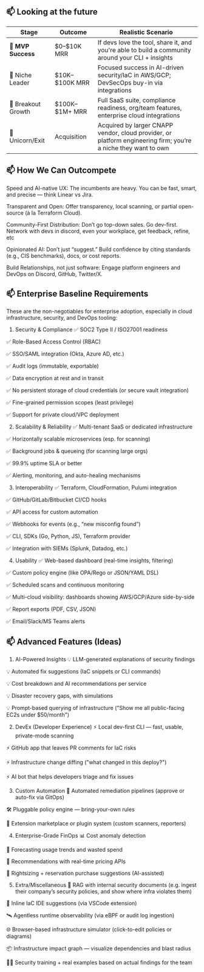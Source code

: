## 📫 Looking at the future

| Stage              | Outcome          | Realistic Scenario                                                                                             |
| ------------------ | ---------------- | -------------------------------------------------------------------------------------------------------------- |
| 🔰 **MVP Success**     | \$0–\$10K MRR    | If devs love the tool, share it, and you're able to build a community around your CLI + insights               |
| 🧭 Niche Leader    | \$10K–\$100K MRR | Focused success in AI-driven security/IaC in AWS/GCP; DevSecOps buy-in via integrations                        |
| 🚀 Breakout Growth | \$100K–\$1M+ MRR | Full SaaS suite, compliance readiness, org/team features, enterprise cloud integrations                        |
| 🦄 Unicorn/Exit    | Acquisition      | Acquired by larger CNAPP vendor, cloud provider, or platform engineering firm; you’re a niche they want to own |

## 📫 How We Can Outcompete
Speed and AI-native UX: The incumbents are heavy. You can be fast, smart, and precise — think Linear vs Jira.

Transparent and Open: Offer transparency, local scanning, or partial open-source (à la Terraform Cloud).

Community-First Distribution: Don’t go top-down sales. Go dev-first. Network with devs in discord, even your workplace, get feedback, refine, etc

Opinionated AI: Don’t just “suggest.” Build confidence by citing standards (e.g., CIS benchmarks), docs, or cost reports.

Build Relationships, not just software: Engage platform engineers and DevOps on Discord, GitHub, Twitter/X.

## 📫 Enterprise Baseline Requirements

These are the non-negotiables for enterprise adoption, especially in cloud infrastructure, security, and DevOps tooling:

1. Security & Compliance
✅ SOC2 Type II / ISO27001 readiness

✅ Role-Based Access Control (RBAC)

✅ SSO/SAML integration (Okta, Azure AD, etc.)

✅ Audit logs (immutable, exportable)

✅ Data encryption at rest and in transit

✅ No persistent storage of cloud credentials (or secure vault integration)

✅ Fine-grained permission scopes (least privilege)

✅ Support for private cloud/VPC deployment

2. Scalability & Reliability
✅ Multi-tenant SaaS or dedicated infrastructure

✅ Horizontally scalable microservices (esp. for scanning)

✅ Background jobs & queueing (for scanning large orgs)

✅ 99.9% uptime SLA or better

✅ Alerting, monitoring, and auto-healing mechanisms

3. Interoperability
✅ Terraform, CloudFormation, Pulumi integration

✅ GitHub/GitLab/Bitbucket CI/CD hooks

✅ API access for custom automation

✅ Webhooks for events (e.g., “new misconfig found”)

✅ CLI, SDKs (Go, Python, JS), Terraform provider

✅ Integration with SIEMs (Splunk, Datadog, etc.)

4. Usability
✅ Web-based dashboard (real-time insights, filtering)

✅ Custom policy engine (like OPA/Rego or JSON/YAML DSL)

✅ Scheduled scans and continuous monitoring

✅ Multi-cloud visibility: dashboards showing AWS/GCP/Azure side-by-side

✅ Report exports (PDF, CSV, JSON)

✅ Email/Slack/MS Teams alerts

## 📫 Advanced Features (Ideas)
1. AI-Powered Insights
💡 LLM-generated explanations of security findings

💡 Automated fix suggestions (IaC snippets or CLI commands)

💡 Cost breakdown and AI recommendations per service

💡 Disaster recovery gaps, with simulations

💡 Prompt-based querying of infrastructure ("Show me all public-facing EC2s under $50/month")

2. DevEx (Developer Experience)
⚡️ Local dev-first CLI — fast, usable, private-mode scanning

⚡️ GitHub app that leaves PR comments for IaC risks

⚡️ Infrastructure change diffing ("what changed in this deploy?")

⚡️ AI bot that helps developers triage and fix issues

3. Custom Automation
🔄 Automated remediation pipelines (approve or auto-fix via GitOps)

🛠️ Pluggable policy engine — bring-your-own rules

🧩 Extension marketplace or plugin system (custom scanners, reporters)

4. Enterprise-Grade FinOps
📊 Cost anomaly detection

🧮 Forecasting usage trends and wasted spend

💬 Recommendations with real-time pricing APIs

🧠 Rightsizing + reservation purchase suggestions (AI-assisted)

5. Extra/Miscellaneous 
🧬 RAG with internal security documents (e.g. ingest their company’s security policies, and show where infra violates them)

🧱 Inline IaC IDE suggestions (via VSCode extension)

🛰️ Agentless runtime observability (via eBPF or audit log ingestion)

🌐 Browser-based infrastructure simulator (click-to-edit policies or diagrams)

📦 Infrastructure impact graph — visualize dependencies and blast radius

🧑‍🏫 Security training + real examples based on actual findings for the team